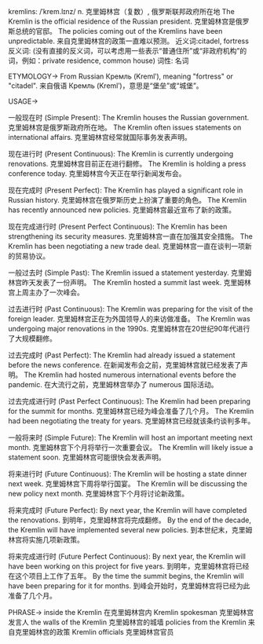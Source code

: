 kremlins: /ˈkrem.lɪnz/
n.
克里姆林宫（复数）, 俄罗斯联邦政府所在地
The Kremlin is the official residence of the Russian president.  克里姆林宫是俄罗斯总统的官邸。
The policies coming out of the Kremlins have been unpredictable. 来自克里姆林宫的政策一直难以预测。
近义词:citadel, fortress
反义词: (没有直接的反义词，可以考虑用一些表示“普通住所”或“非政府机构”的词，例如：private residence, common house)
词性: 名词


ETYMOLOGY->
From Russian Кремль (Kremlʹ), meaning "fortress" or "citadel".  来自俄语 Кремль (Kremlʹ)，意思是“堡垒”或“城堡”。


USAGE->

一般现在时 (Simple Present):
The Kremlin houses the Russian government.  克里姆林宫是俄罗斯政府所在地。
The Kremlin often issues statements on international affairs.  克里姆林宫经常就国际事务发表声明。

现在进行时 (Present Continuous):
The Kremlin is currently undergoing renovations.  克里姆林宫目前正在进行翻修。
The Kremlin is holding a press conference today.  克里姆林宫今天正在举行新闻发布会。

现在完成时 (Present Perfect):
The Kremlin has played a significant role in Russian history.  克里姆林宫在俄罗斯历史上扮演了重要的角色。
The Kremlin has recently announced new policies.  克里姆林宫最近宣布了新的政策。

现在完成进行时 (Present Perfect Continuous):
The Kremlin has been strengthening its security measures.  克里姆林宫一直在加强其安全措施。
The Kremlin has been negotiating a new trade deal.  克里姆林宫一直在谈判一项新的贸易协议。

一般过去时 (Simple Past):
The Kremlin issued a statement yesterday.  克里姆林宫昨天发表了一份声明。
The Kremlin hosted a summit last week.  克里姆林宫上周主办了一次峰会。

过去进行时 (Past Continuous):
The Kremlin was preparing for the visit of the foreign leader.  克里姆林宫正在为外国领导人的来访做准备。
The Kremlin was undergoing major renovations in the 1990s.  克里姆林宫在20世纪90年代进行了大规模翻修。

过去完成时 (Past Perfect):
The Kremlin had already issued a statement before the news conference.  在新闻发布会之前，克里姆林宫就已经发表了声明。
The Kremlin had hosted numerous international events before the pandemic.  在大流行之前，克里姆林宫举办了 numerous 国际活动。

过去完成进行时 (Past Perfect Continuous):
The Kremlin had been preparing for the summit for months.  克里姆林宫已经为峰会准备了几个月。
The Kremlin had been negotiating the treaty for years.  克里姆林宫已经就该条约谈判多年。

一般将来时 (Simple Future):
The Kremlin will host an important meeting next month.  克里姆林宫下个月将举行一次重要会议。
The Kremlin will likely issue a statement soon.  克里姆林宫可能很快会发表声明。

将来进行时 (Future Continuous):
The Kremlin will be hosting a state dinner next week.  克里姆林宫下周将举行国宴。
The Kremlin will be discussing the new policy next month.  克里姆林宫下个月将讨论新政策。

将来完成时 (Future Perfect):
By next year, the Kremlin will have completed the renovations.  到明年，克里姆林宫将完成翻修。
By the end of the decade, the Kremlin will have implemented several new policies.  到本世纪末，克里姆林宫将实施几项新政策。

将来完成进行时 (Future Perfect Continuous):
By next year, the Kremlin will have been working on this project for five years.  到明年，克里姆林宫将已经在这个项目上工作了五年。
By the time the summit begins, the Kremlin will have been preparing for it for months.  到峰会开始时，克里姆林宫将已经为此准备了几个月。



PHRASE->
inside the Kremlin  在克里姆林宫内
Kremlin spokesman  克里姆林宫发言人
the walls of the Kremlin  克里姆林宫的城墙
policies from the Kremlin  来自克里姆林宫的政策
Kremlin officials  克里姆林宫官员
